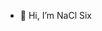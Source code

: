 - 👋 Hi, I’m NaCl Six
<!---
Ice-Kuai/Ice-Kuai is a ✨ special ✨ repository because its `README.md` (this file) appears on your GitHub profile.
You can click the Preview link to take a look at your changes.
--->

